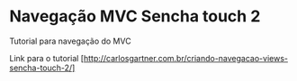Navegação MVC Sencha touch 2
====================

Tutorial para navegação do MVC

Link para o tutorial [http://carlosgartner.com.br/criando-navegacao-views-sencha-touch-2/]
